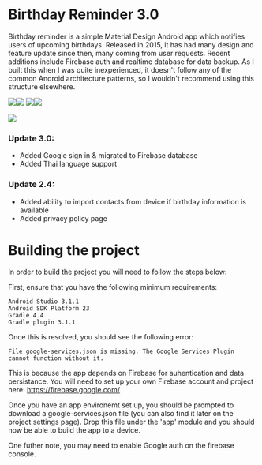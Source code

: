 # Birthday Reminder 3.0
Birthday reminder is a simple Material Design Android app which notifies users of upcoming birthdays. Released in 2015, it has had many design and feature update since then, many coming from user requests. Recent additions include Firebase auth and realtime database for data backup. As I built this when I was quite inexperienced, it doesn't follow any of the common Android architecture patterns, so I wouldn't recommend using this structure elsewhere.

![](http://i.imgur.com/zcF2X4Z.png)![](http://i.imgur.com/PaiXGEV.png)
![](http://i.imgur.com/VXJWF8g.png)![](http://i.imgur.com/yC20tDa.png)


[<img src="http://i.imgur.com/aL8bBy5.png?1">](https://play.google.com/store/apps/details?id=website.julianrosser.birthdays)

### Update 3.0: ###

- Added Google sign in & migrated to Firebase database
- Added Thai language support


### Update 2.4: ###

- Added ability to import contacts from device if birthday information is available
- Added privacy policy page


# Building the project #

In order to build the project you will need to follow the steps below: 

First, ensure that you have the following minimum requirements:
```
Android Studio 3.1.1
Android SDK Platform 23
Gradle 4.4
Gradle plugin 3.1.1
```

Once this is resolved, you should see the following error: 
```
File google-services.json is missing. The Google Services Plugin cannot function without it. 
```
This is because the app depends on Firebase for auhentication and data persistance. You will need to set up your own Firebase account and project here: https://firebase.google.com/

Once you have an app environemt set up, you should be prompted to download a google-services.json file (you can also find it later on the project settings page). Drop this file under the 'app' module and you should now be able to build the app to a device. 

One futher note, you may need to enable Google auth on the firebase console.

